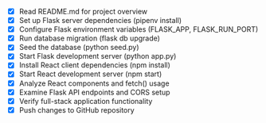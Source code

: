 - [x] Read README.md for project overview
- [x] Set up Flask server dependencies (pipenv install)
- [x] Configure Flask environment variables (FLASK_APP, FLASK_RUN_PORT)
- [x] Run database migration (flask db upgrade)
- [x] Seed the database (python seed.py)
- [x] Start Flask development server (python app.py)
- [x] Install React client dependencies (npm install)
- [x] Start React development server (npm start)
- [x] Analyze React components and fetch() usage
- [x] Examine Flask API endpoints and CORS setup
- [x] Verify full-stack application functionality
- [x] Push changes to GitHub repository
